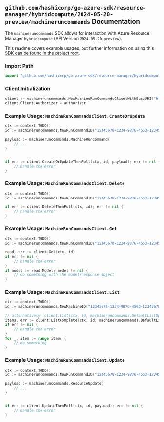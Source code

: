 
## `github.com/hashicorp/go-azure-sdk/resource-manager/hybridcompute/2024-05-20-preview/machineruncommands` Documentation

The `machineruncommands` SDK allows for interaction with Azure Resource Manager `hybridcompute` (API Version `2024-05-20-preview`).

This readme covers example usages, but further information on [using this SDK can be found in the project root](https://github.com/hashicorp/go-azure-sdk/tree/main/docs).

### Import Path

```go
import "github.com/hashicorp/go-azure-sdk/resource-manager/hybridcompute/2024-05-20-preview/machineruncommands"
```


### Client Initialization

```go
client := machineruncommands.NewMachineRunCommandsClientWithBaseURI("https://management.azure.com")
client.Client.Authorizer = authorizer
```


### Example Usage: `MachineRunCommandsClient.CreateOrUpdate`

```go
ctx := context.TODO()
id := machineruncommands.NewRunCommandID("12345678-1234-9876-4563-123456789012", "example-resource-group", "machineName", "runCommandName")

payload := machineruncommands.MachineRunCommand{
	// ...
}


if err := client.CreateOrUpdateThenPoll(ctx, id, payload); err != nil {
	// handle the error
}
```


### Example Usage: `MachineRunCommandsClient.Delete`

```go
ctx := context.TODO()
id := machineruncommands.NewRunCommandID("12345678-1234-9876-4563-123456789012", "example-resource-group", "machineName", "runCommandName")

if err := client.DeleteThenPoll(ctx, id); err != nil {
	// handle the error
}
```


### Example Usage: `MachineRunCommandsClient.Get`

```go
ctx := context.TODO()
id := machineruncommands.NewRunCommandID("12345678-1234-9876-4563-123456789012", "example-resource-group", "machineName", "runCommandName")

read, err := client.Get(ctx, id)
if err != nil {
	// handle the error
}
if model := read.Model; model != nil {
	// do something with the model/response object
}
```


### Example Usage: `MachineRunCommandsClient.List`

```go
ctx := context.TODO()
id := machineruncommands.NewMachineID("12345678-1234-9876-4563-123456789012", "example-resource-group", "name")

// alternatively `client.List(ctx, id, machineruncommands.DefaultListOperationOptions())` can be used to do batched pagination
items, err := client.ListComplete(ctx, id, machineruncommands.DefaultListOperationOptions())
if err != nil {
	// handle the error
}
for _, item := range items {
	// do something
}
```


### Example Usage: `MachineRunCommandsClient.Update`

```go
ctx := context.TODO()
id := machineruncommands.NewRunCommandID("12345678-1234-9876-4563-123456789012", "example-resource-group", "machineName", "runCommandName")

payload := machineruncommands.ResourceUpdate{
	// ...
}


if err := client.UpdateThenPoll(ctx, id, payload); err != nil {
	// handle the error
}
```
